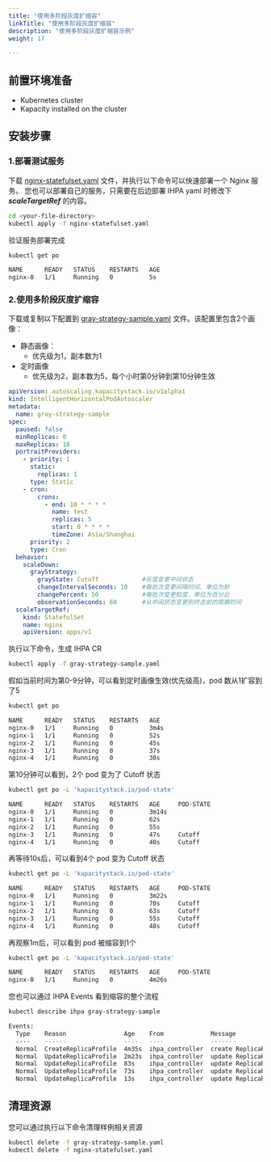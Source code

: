 ```yaml
---
title: "使用多阶段灰度扩缩容"
linkTitle: "使用多阶段灰度扩缩容"
description: "使用多阶段灰度扩缩容示例"
weight: 17

---
```


## 前置环境准备

- Kubernetes cluster
- Kapacity installed on the cluster

## 安装步骤

### 1.部署测试服务

下载 [nginx-statefulset.yaml](https://raw.githubusercontent.com/traas-stack/kapacity/main/examples/nginx-statefulset.yaml)
文件，并执行以下命令可以快速部署一个 Nginx 服务。 您也可以部署自己的服务，只需要在后边部署 IHPA yaml 时修改下
***scaleTargetRef*** 的内容。

```bash
cd <your-file-directory>
kubectl apply -f nginx-statefulset.yaml
```

验证服务部署完成

```bash
kubectl get po

NAME      READY   STATUS    RESTARTS   AGE
nginx-0   1/1     Running   0          5s
```

### 2.使用多阶段灰度扩缩容

下载或复制以下配置到 [gray-strategy-sample.yaml](https://raw.githubusercontent.com/traas-stack/kapacity/main/examples/autoscaling/gray-strategy-sample.yaml)
文件。该配置里包含2个画像：

- 静态画像：
    - 优先级为1，副本数为1
- 定时画像
    - 优先级为2，副本数为5，每个小时第0分钟到第10分钟生效

```yaml
apiVersion: autoscaling.kapacitystack.io/v1alpha1
kind: IntelligentHorizontalPodAutoscaler
metadata:
  name: gray-strategy-sample
spec:
  paused: false
  minReplicas: 0
  maxReplicas: 10
  portraitProviders:
    - priority: 1
      static:
        replicas: 1
      type: Static
    - cron:
        crons:
          - end: 10 * * * *
            name: test
            replicas: 5
            start: 0 * * * *
            timeZone: Asia/Shanghai
      priority: 2
      type: Cron
  behavior:
    scaleDown:
      grayStrategy:
        grayState: Cutoff            #灰度变更中间状态
        changeIntervalSeconds: 10    #每批次变更间隔时间，单位为秒
        changePercent: 50            #每批次变更粒度，单位为百分比
        observationSeconds: 60       #从中间状态变更到终态前的观察时间
  scaleTargetRef:
    kind: StatefulSet
    name: nginx
    apiVersion: apps/v1
```

执行以下命令，生成 IHPA CR

```bash
kubectl apply -f gray-strategy-sample.yaml
```

假如当前时间为第0-9分钟，可以看到定时画像生效(优先级高)，pod 数从1扩容到了5

```bash
kubectl get po

NAME      READY   STATUS    RESTARTS   AGE
nginx-0   1/1     Running   0          3m4s
nginx-1   1/1     Running   0          52s
nginx-2   1/1     Running   0          45s
nginx-3   1/1     Running   0          37s
nginx-4   1/1     Running   0          30s
```

第10分钟可以看到，2个 pod 变为了 Cutoff 状态

```bash
kubectl get po -L 'kapacitystack.io/pod-state'

NAME      READY   STATUS    RESTARTS   AGE     POD-STATE
nginx-0   1/1     Running   0          3m14s
nginx-1   1/1     Running   0          62s
nginx-2   1/1     Running   0          55s
nginx-3   1/1     Running   0          47s     Cutoff
nginx-4   1/1     Running   0          40s     Cutoff
```

再等待10s后，可以看到4个 pod 变为 Cutoff 状态

```bash
kubectl get po -L 'kapacitystack.io/pod-state'

NAME      READY   STATUS    RESTARTS   AGE     POD-STATE
nginx-0   1/1     Running   0          3m22s
nginx-1   1/1     Running   0          70s     Cutoff
nginx-2   1/1     Running   0          63s     Cutoff
nginx-3   1/1     Running   0          55s     Cutoff
nginx-4   1/1     Running   0          48s     Cutoff
```

再观察1m后，可以看到 pod 被缩容到1个

```bash
kubectl get po -L 'kapacitystack.io/pod-state'

NAME      READY   STATUS    RESTARTS   AGE     POD-STATE
nginx-0   1/1     Running   0          4m26s
```

您也可以通过 IHPA Events 看到缩容的整个流程

```bash
kubectl describe ihpa gray-strategy-sample

Events:
  Type    Reason                Age    From             Message
  ----    ------                ----   ----             -------
  Normal  CreateReplicaProfile  4m35s  ihpa_controller  create ReplicaProfile with onlineReplcas: 1, cutoffReplicas: 0, standbyReplicas: 0
  Normal  UpdateReplicaProfile  2m23s  ihpa_controller  update ReplicaProfile with onlineReplcas: 1 -> 5, cutoffReplicas: 0 -> 0, standbyReplicas: 0 -> 0
  Normal  UpdateReplicaProfile  83s    ihpa_controller  update ReplicaProfile with onlineReplcas: 5 -> 3, cutoffReplicas: 0 -> 2, standbyReplicas: 0 -> 0
  Normal  UpdateReplicaProfile  73s    ihpa_controller  update ReplicaProfile with onlineReplcas: 3 -> 1, cutoffReplicas: 2 -> 4, standbyReplicas: 0 -> 0
  Normal  UpdateReplicaProfile  13s    ihpa_controller  update ReplicaProfile with onlineReplcas: 1 -> 1, cutoffReplicas: 4 -> 0, standbyReplicas: 0 -> 0
```

## 清理资源

您可以通过执行以下命令清理样例相关资源

```bash
kubectl delete -f gray-strategy-sample.yaml 
kubectl delete -f nginx-statefulset.yaml 
```